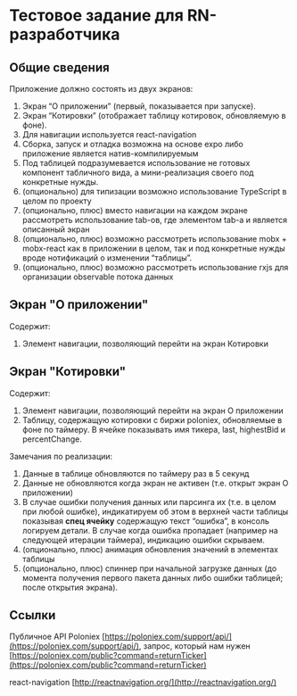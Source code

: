 # Тестовое задание для RN-разработчика
## Общие сведения

Приложение должно состоять из двух экранов:

1.  Экран “О приложении” (первый, показывается при запуске).
2.  Экран “Котировки” (отображает таблицу котировок, обновляемую в фоне).
3.  Для навигации используется react-navigation
4.  Сборка, запуск и отладка возможна на основе expo либо приложение является натив-компилируемым
5.  Под таблицей подразумевается использование не готовых компонент табличного вида, а мини-реализация своего под конкретные нужды.
6.  (опционально) для типизации возможно использование TypeScript в целом по проекту
7.  (опционально, плюс) вместо навигации на каждом экране рассмотреть использование tab-ов, где элементом tab-а и является описанный экран
8.  (опционально, плюс) возможно рассмотреть использование mobx + mobx-react как в приложении в целом, так  и под конкретные нужды вроде нотификаций о изменении “таблицы”.
9.  (опционально, плюс) возможно рассмотреть использование rxjs для организации observable потока данных

## Экран "О приложении"
Содержит:
1.  Элемент навигации, позволяющий перейти на экран Котировки

## Экран "Котировки"
Содержит:
1.  Элемент навигации, позволяющий перейти на экран О приложении
2.  Таблицу, содержащую котировки с биржи poloniex, обновляемые в фоне по таймеру. В ячейке показывать имя тикера, last, highestBid и percentChange.

Замечания по реализации:
1.  Данные в таблице обновляются по таймеру раз в 5 секунд
2.  Данные не обновляются когда экран не активен (т.е. открыт экран О приложении)
3.  В случае ошибки получения данных или парсинга их (т.е. в целом при любой ошибке), индикатируем об этом в верхней части таблицы показывая **спец ячейку** содержащую текст “ошибка”, в консоль логируем детали. В случае когда ошибка пропадает (например на следующей итерации таймера), индикацию ошибки скрываем.
4.  (опционально, плюс) анимация обновления значений в элементах таблицы
5.  (опционально, плюс) спиннер при начальной загрузке данных (до момента получения первого пакета данных либо ошибки таблицей; после открытия экрана).

## Ссылки
Публичное API  Poloniex  [https://poloniex.com/support/api/](https://poloniex.com/support/api/), запрос, который нам нужен [https://poloniex.com/public?command=returnTicker](https://poloniex.com/public?command=returnTicker)

react-navigation [http://reactnavigation.org/](http://reactnavigation.org/)
